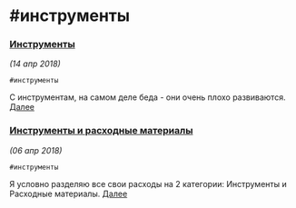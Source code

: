 # #инструменты

### [Инструменты](/2018/2018-04-14_01_Instrumenty)
_(14 апр 2018)_

`#инструменты`

С инструментам, на самом деле беда - они очень плохо развиваются.
[Далее](/2018/2018-04-14_01_Instrumenty/)

### [Инструменты и расходные материалы](/2018/2018-04-06_01_Instrumenty_i_rasxodnye_materialy)
_(06 апр 2018)_

`#инструменты`

Я условно разделяю все свои расходы на 2 категории: Инструменты и Расходные материалы.
[Далее](/2018/2018-04-06_01_Instrumenty_i_rasxodnye_materialy/)

